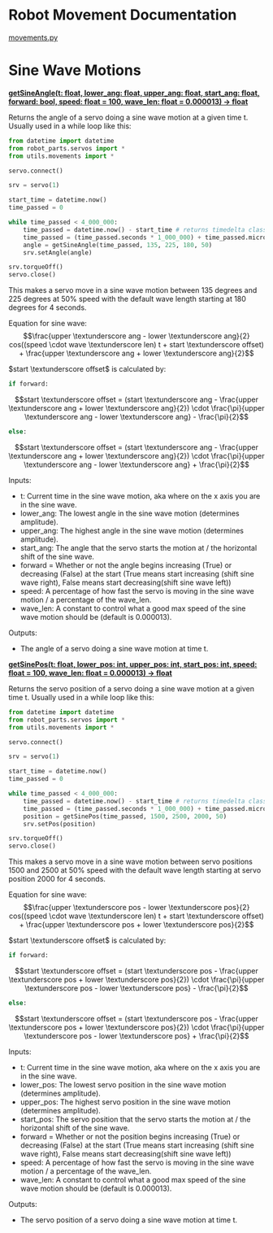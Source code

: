 # Robot Movement Documentation

[movements.py](/src/utils/movements.py)

# Sine Wave Motions

<ins>**getSineAngle(t: float, lower_ang: float, upper_ang: float, start_ang: float, forward: bool, speed: float = 100, wave_len: float = 0.000013) -> float**</ins>

Returns the angle of a servo doing a sine wave motion at a given time t.
Usually used in a while loop like this:
```py
from datetime import datetime
from robot_parts.servos import *
from utils.movements import *

servo.connect()

srv = servo(1)

start_time = datetime.now()
time_passed = 0

while time_passed < 4_000_000:
	time_passed = datetime.now() - start_time # returns timedelta class
	time_passed = (time_passed.seconds * 1_000_000) + time_passed.microseconds
	angle = getSineAngle(time_passed, 135, 225, 180, 50)
	srv.setAngle(angle)

srv.torqueOff()
servo.close()
```
This makes a servo move in a sine wave motion between 135 degrees and 225 degrees at 50% speed with the default wave length starting at 180 degrees for 4 seconds.

Equation for sine wave:
$$\frac{upper \textunderscore ang - lower \textunderscore ang}{2} cos((speed \cdot wave \textunderscore len) t + start \textunderscore offset) + \frac{upper \textunderscore ang + lower \textunderscore ang}{2}$$

$start \textunderscore offset$ is calculated by:

```py
if forward:
```

$$start \textunderscore offset = (start \textunderscore ang - \frac{upper \textunderscore ang + lower \textunderscore ang}{2}) \cdot \frac{\pi}{upper \textunderscore ang - lower \textunderscore ang} - \frac{\pi}{2}$$

```py
else:
```

$$start \textunderscore offset = (start \textunderscore ang - \frac{upper \textunderscore ang + lower \textunderscore ang}{2}) \cdot \frac{\pi}{upper \textunderscore ang - lower \textunderscore ang} + \frac{\pi}{2}$$

Inputs:

- t: Current time in the sine wave motion, aka where on the x axis you are in the sine wave.
- lower_ang: The lowest angle in the sine wave motion (determines amplitude).
- upper_ang: The highest angle in the sine wave motion (determines amplitude).
- start_ang: The angle that the servo starts the motion at / the horizontal shift of the sine wave.
- forward = Whether or not the angle begins increasing (True) or decreasing (False) at the start (True means start increasing (shift sine wave right), False means start decreasing(shift sine wave left))
- speed: A percentage of how fast the servo is moving in the sine wave motion / a percentage of the wave_len.
- wave_len: A constant to control what a good max speed of the sine wave motion should be (default is 0.000013).

Outputs:

- The angle of a servo doing a sine wave motion at time t.

<ins>**getSinePos(t: float, lower_pos: int, upper_pos: int, start_pos: int, speed: float = 100, wave_len: float = 0.000013) -> float**</ins>

Returns the servo position of a servo doing a sine wave motion at a given time t.
Usually used in a while loop like this:
```py
from datetime import datetime
from robot_parts.servos import *
from utils.movements import *

servo.connect()

srv = servo(1)

start_time = datetime.now()
time_passed = 0

while time_passed < 4_000_000:
	time_passed = datetime.now() - start_time # returns timedelta class
	time_passed = (time_passed.seconds * 1_000_000) + time_passed.microseconds
	position = getSinePos(time_passed, 1500, 2500, 2000, 50)
	srv.setPos(position)

srv.torqueOff()
servo.close()
```
This makes a servo move in a sine wave motion between servo positions 1500 and 2500 at 50% speed with the default wave length starting at servo position 2000 for 4 seconds.

Equation for sine wave:
$$\frac{upper \textunderscore pos - lower \textunderscore pos}{2} cos((speed \cdot wave \textunderscore len) t + start \textunderscore offset) + \frac{upper \textunderscore pos + lower \textunderscore pos}{2}$$

$start \textunderscore offset$ is calculated by:

```py
if forward:
```

$$start \textunderscore offset = (start \textunderscore pos - \frac{upper \textunderscore pos + lower \textunderscore pos}{2}) \cdot \frac{\pi}{upper \textunderscore pos - lower \textunderscore pos} - \frac{\pi}{2}$$

```py
else:
```

$$start \textunderscore offset = (start \textunderscore pos - \frac{upper \textunderscore pos + lower \textunderscore pos}{2}) \cdot \frac{\pi}{upper \textunderscore pos - lower \textunderscore pos} + \frac{\pi}{2}$$

Inputs:

- t: Current time in the sine wave motion, aka where on the x axis you are in the sine wave.
- lower_pos: The lowest servo position in the sine wave motion (determines amplitude).
- upper_pos: The highest servo position in the sine wave motion (determines amplitude).
- start_pos: The servo position that the servo starts the motion at / the horizontal shift of the sine wave.
- forward = Whether or not the position begins increasing (True) or decreasing (False) at the start (True means start increasing (shift sine wave right), False means start decreasing(shift sine wave left))
- speed: A percentage of how fast the servo is moving in the sine wave motion / a percentage of the wave_len.
- wave_len: A constant to control what a good max speed of the sine wave motion should be (default is 0.000013).

Outputs:

- The servo position of a servo doing a sine wave motion at time t.
